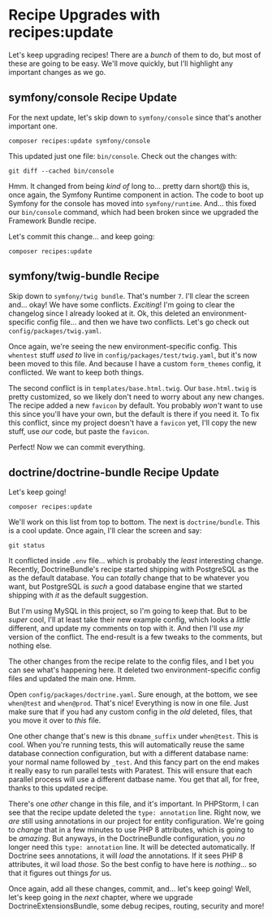 # Recipe Upgrades with recipes:update

Let's keep upgrading recipes! There are a *bunch* of them to do, but most of these
are going to be easy. We'll move quickly, but I'll highlight any important changes
as we go.

## symfony/console Recipe Update

For the next update, let's skip down to `symfony/console` since that's another
important one.

```terminal-silent
composer recipes:update symfony/console
```

This updated just one file: `bin/console`. Check out the changes with:

```terminal
git diff --cached bin/console
```

Hmm. It changed from being *kind of* long to... pretty darn short@ this is, once
again, the Symfony Runtime component in action. The code to boot up Symfony for the
console has moved into `symfony/runtime`. And... this fixed our `bin/console`
command, which had been broken since we upgraded the Framework Bundle recipe.

Let's commit this change... and keep going:

```terminal-silent
composer recipes:update
```

## symfony/twig-bundle Recipe

Skip down to `symfony/twig bundle`. That's number `7`. I'll clear the screen and...
okay! We have some conflicts. *Exciting*! I'm going to clear the changelog
since I already looked at it. Ok, this deleted an environment-specific config
file... and then we have two conflicts. Let's go check out
`config/packages/twig.yaml`.

Once again, we're seeing the new environment-specific config. This `whentest` stuff
*used to* live in `config/packages/test/twig.yaml`, but it's now been moved to this
file. And because I have a custom `form_themes` config, it conflicted. We want
to keep both things.

The second conflict is in `templates/base.html.twig`. Our `base.html.twig` is pretty
customized, so we likely don't need to worry about any new changes. The recipe
added a new `favicon` by default. You probably *won't* want to use this since you'll
have your own, but the default is there if you need it. To fix this conflict,
since my project doesn't have a `favicon` yet, I'll copy the new stuff, use *our*
code, but paste the `favicon`.

Perfect! Now we can commit everything.

## doctrine/doctrine-bundle Recipe Update

Let's keep going!

```terminal
composer recipes:update
```

We'll work on this list from top to bottom. The next is `doctrine/bundle`. This is
a cool update. Once again, I'll clear the screen and say:

```terminal
git status
```

It conflicted inside `.env` file... which is probably the *least* interesting change.
Recently, DoctrineBundle's recipe started shipping with PostgreSQL as the as the
default database. You can *totally* change that to be whatever you want, but
PostgreSQL is *such* a good database engine that we started shipping with *it* as
the default suggestion.

But I'm using MySQL in this project, so I'm going to keep that. But to be *super*
cool, I'll at least take their new example config, which looks a *little* different,
and update my comments on top with it. And then I'll use *my* version of the
conflict. The end-result is a few tweaks to the comments, but nothing else.

The other changes from the recipe relate to the config files, and I bet you can see
what's happening here. It deleted two environment-specific config files and updated
the main one. Hmm.

Open `config/packages/doctrine.yaml`. Sure enough, at the bottom, we see `when@test`
and `when@prod`. That's nice! Everything is now in one file. Just make sure that
if you had any custom config in the *old* deleted, files, that you move it over
to *this* file.

One other change that's new is this `dbname_suffix` under `when@test`. This is
cool. When you're running tests, this will automatically reuse the same database
connection configuration, but with a different database name: your normal name
followed by `_test`. And this fancy part on the end makes it really easy to run
parallel tests with Paratest. This will ensure that each parallel process will
use a different datbase name. You get that all, for free, thanks to this updated
recipe.

There's one *other* change in this file, and it's important. In PHPStorm, I can
see that the recipe update deleted the `type: annotation` line. Right now, we *are*
still using annotations in our project for entity configuration. We're going to
*change* that in a few minutes to use PHP 8 attributes, which is going to be
*amazing*. But anyways, in the DoctrineBundle configuration, you *no* longer need
this `type: annotation` line. It will be detected automatically. If Doctrine sees
annotations, it will *load* the annotations. If it sees PHP 8 attributes, it wil
load *those*. So the best config to have here is *nothing*... so that it figures
out things *for* us.

Once again, add all these changes, commit, and... let's keep going! Well, let's
keep going in the *next* chapter, where we upgrade DoctrineExtensionsBundle,
some debug recipes, routing, security and more!
